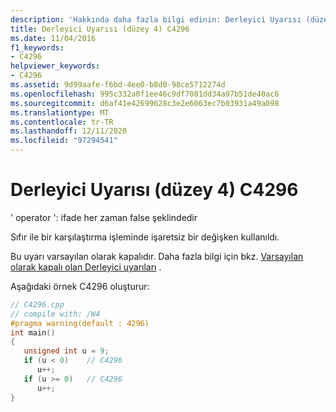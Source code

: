 ```yaml
---
description: 'Hakkında daha fazla bilgi edinin: Derleyici Uyarısı (düzey 4) C4296'
title: Derleyici Uyarısı (düzey 4) C4296
ms.date: 11/04/2016
f1_keywords:
- C4296
helpviewer_keywords:
- C4296
ms.assetid: 9d99aafe-f6bd-4ee0-b8d0-98ce5712274d
ms.openlocfilehash: 995c332a0f1ee46c9df7081dd34a97b51de40ac6
ms.sourcegitcommit: d6af41e42699628c3e2e6063ec7b03931a49a098
ms.translationtype: MT
ms.contentlocale: tr-TR
ms.lasthandoff: 12/11/2020
ms.locfileid: "97294541"
---
```

# <a name="compiler-warning-level-4-c4296"></a>Derleyici Uyarısı (düzey 4) C4296

' operator ': ifade her zaman false şeklindedir

Sıfır ile bir karşılaştırma işleminde işaretsiz bir değişken kullanıldı.

Bu uyarı varsayılan olarak kapalıdır. Daha fazla bilgi için bkz. [Varsayılan olarak kapalı olan Derleyici uyarıları](../../preprocessor/compiler-warnings-that-are-off-by-default.md) .

Aşağıdaki örnek C4296 oluşturur:

```cpp
// C4296.cpp
// compile with: /W4
#pragma warning(default : 4296)
int main()
{
   unsigned int u = 9;
   if (u < 0)    // C4296
      u++;
   if (u >= 0)   // C4296
      u++;
}
```
